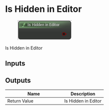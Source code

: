 # Is Hidden in Editor

<div align="left" data-full-width="false"><figure><img src="../../../api/Misc/Is_Hidden_in_Editor.png" alt=""><figcaption></figcaption></figure></div>

Is Hidden in Editor

## Inputs

## Outputs

<table><thead><tr><th width="170">Name</th><th>Description</th></tr></thead><tbody><tr><td>Return Value</td><td>Is Hidden in Editor</td></tr></tbody></table>
